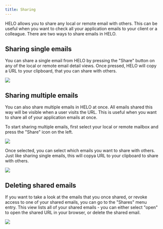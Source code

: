 ```yaml
---
title: Sharing
---
```


HELO allows you to share any local or remote email with others. This can be useful when you want to check all your application emails to your client or a colleague. 
There are two ways to share emails in HELO.

## Sharing single emails

You can share a single email from HELO by pressing the "Share" button on any of the local or remote email detail views. Once pressed, HELO will copy a URL to your clipboard, that you can share with others.

![](/img/share-single-mail.png)

## Sharing multiple emails

You can also share multiple emails in HELO at once. All emails shared this way will be visible when a user visits the URL. This is useful when you want to share all of your application emails at once.

To start sharing multiple emails, first select your local or remote mailbox and press the "Share" icon on the left.

![](/img/share-icon.png)

Once selected, you can select which emails you want to share with others. Just like sharing single emails, this will copya URL to your clipboard to share with others.

![](/img/share-selection.png)

## Deleting shared emails

If you want to take a look at the emails that you once shared, or revoke access to one of your shared emails, you can go to the "Shares" menu entry. This view lists all of your shared emails - you can either select "open" to open the shared URL in your browser, or delete the shared email.

![](/img/shares.png)
